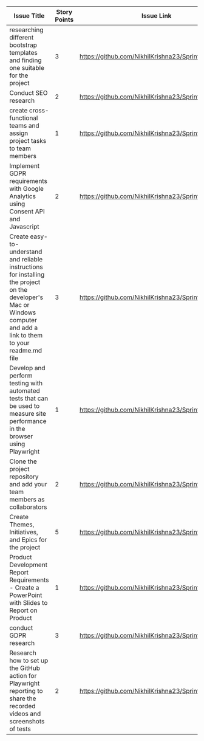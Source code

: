 | Issue Title | Story Points | Issue Link | Status | Assigned To | Assigned On | Completed On | Category | Status Notes |
| --- | --- | --- | --- | --- | --- | --- | --- | --- |
| researching different bootstrap templates and finding one suitable for the project | 3 | https://github.com/NikhilKrishna23/Sprint1/issues/1 | Completed | sassank | 2023-04-01 | - | Feature | found a template |
| Conduct SEO research | 2 | https://github.com/NikhilKrishna23/Sprint1/issues/2 | Completed | Nikhil | 2023-04-02 | - | Feature |  researched on seo |
| create cross-functional teams and assign project tasks to team members | 1 | https://github.com/NikhilKrishna23/Sprint1/issues/3 | Completed | Nikhil | 2023-04-03 | 2023-04-04 | Bug | tasks assigned |
| Implement GDPR requirements with Google Analytics using Consent API and Javascript | 2 | https://github.com/NikhilKrishna23/Sprint1/issues/4 | In Progress  | sassank | 2023-04-04 | - | Docs | created tests yet to integrate |
| Create easy-to-understand and reliable instructions for installing the project on the developer's Mac or Windows computer and add a link to them to your readme.md file | 3 | https://github.com/NikhilKrishna23/Sprint1/issues/5 | Completed | Nikhil | 2023-04-05 | - | Devops Task | created |
| Develop and perform testing with automated tests that can be used to measure site performance in the browser using Playwright | 1 | https://github.com/NikhilKrishna23/Sprint1/issues/6 | in progress | sassank | 2023-04-06 | 2023-04-07 | Docs | Added content |
| Clone the project repository and add your team members as collaborators | 2 | https://github.com/NikhilKrishna23/Sprint1/issues/7 | completed | Nikhil | 2023-04-07 | - | Bug | completed |
| Create Themes, Initiatives, and Epics for the project | 5 | https://github.com/NikhilKrishna23/Sprint1/issues/8 |completed |sassank | 2023-04-08 | - | Feature | Profiling site and optimizing code |
|Product Development Report Requirements - Create a PowerPoint with Slides to Report on Product| 1 | https://github.com/NikhilKrishna23/Sprint1/issues/9 | Completed |Nikhil | 2023-04-09 | 2023-04-10 | Docs | Added content  |
| conduct GDPR research | 3 | https://github.com/NikhilKrishna23/Sprint1/issues/10 | completed | sassank | 2023-04-10 | - | Devops Task | Configuring server for deployment |
| Research how to set up the GitHub action for Playwright reporting to share the recorded videos and screenshots of tests | 2 | https://github.com/NikhilKrishna23/Sprint1/issues/11 | In Progress | sassank| 2023-04-11 | - | Bug | bugs|
